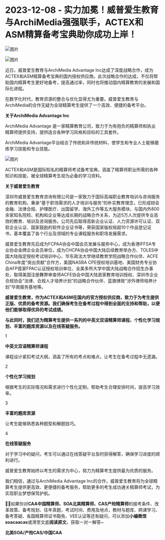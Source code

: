 # 2023-12-08 - 实力加冕！威普爱生教育与ArchiMedia强强联手，ACTEX和ASM精算备考宝典助你成功上岸！

![图片](https://mmbiz.qpic.cn/mmbiz_jpg/mK3FpI9af4kg4PH3You8v1p2s4zAl35ZxNnxg0MdNmVTvH2IJcatox7FnBcNAnYE4JN8ZPBDeK1yLvRwqaptmA/640?wx_fmt=jpeg&wxfrom=5&wx_lazy=1&wx_co=1&tp=webp)

![图片](https://mmbiz.qpic.cn/mmbiz_gif/mK3FpI9af4kg4PH3You8v1p2s4zAl35ZQkpnCFrL4sxibTsCHduia44N0WRpw0ibe62rGfxowYB0ZzQROPDAlhh3Q/640?wx_fmt=gif&wxfrom=5&wx_lazy=1&tp=webp)

近日，威普爱生教育与ArchiMedia Advantage Inc达成了深度战略合作，成为ACTEX和ASM精算备考宝典的国内授权供应商。此次战略合作的达成，不仅将帮助国内精算考生更好地备考，提高通过率，同时也将推动国内精算教育的发展和国际化进程。

在数字化时代，教育资源的整合与优化显得尤为重要。威普爱生教育与ArchiMedia的合作无疑为全球精算考生提供了一个高效、便捷的备考平台。

**关于ArchiMedia Advantage Inc**

ArchiMedia Advantage 是一家精算教育公司，致力于为有抱负的精算师和执业精算师提供支持，提供适合各种学习风格和目标的工具套件。

ArchiMedia Advantage平台结合了传统和非传统材料，使学生和专业人士能够磨练学习技能和专业技能。

![图片](https://mmbiz.qpic.cn/sz_mmbiz_png/mK3FpI9af4mx7xRiavibCDQuVQpEt1ZWOP9568KfvE2LhbOicao7zEgQRgAe0Q0QyTcRzGa7OyQyonmPIdSW3elYg/640?wx_fmt=png&from=appmsg&tp=webp&wxfrom=5&wx_lazy=1)

ACTEX和ASM是国际知名的精算师考试备考宝典，涵盖了精算师职业所需的各种知识和技能，被全球精算考生视为必备的学习资料。

**关于威普爱生教育**

深圳市威普爱生教育咨询有限公司是一家致力于国际高端职业教育培训与咨询服务的教育机构，秉承“基于职场需求的人才培训与服务”的朴实教育理念，已形成财会金融、法律合规、护理医疗、出国留学、海外工作等五大服务模块，与国内外800余家知名院校、机构和企业等达成长期的战略合作关系，为近5万人次提供专业高效的教育、培训及咨询服务。公司先后取得高新企业认证、人力资源许可认证、双软企业认证、国家鼓励的软件企业证书等，荣获国家版权局超10个作品登记证书，基本覆盖了各个行业及领域的专业课程服务和职场发展需求。

威普爱生教育先后成为FCPAA协会中国会员发展与服务中心，成为香港IFFSA专业协会金牌企业会员单位，成为CHCPA协会中国大陆后续教育举办方、TOLES中国大陆指定授权考试培训中心、华东政法大学继续教育学院战略合作伙伴、ACFE China年度“突出贡献”合作方，美国NASBA CPE授权培训基地、美国财务专业协会AFP首家FPAC认证授权培训单位、全美多所大学中国大陆战略合作招生办事处，取得美国注册舞弊审查师ACFE协会中国大陆首家教育培训授权、深圳市企业合规协会“法律、合规人才培养计划”的战略合作伙伴、蓝旗律政“涉外律师培养计划”华南服务基地等。

**威普爱生教育，作为ACTEX和ASM在国内的官方授权供应商，致力于为考生提供正版、优质的备考资源。我们确保考生在备考过程中得到全面的支持和帮助，以便他们能够取得优异的考试成绩。**

**与此同时，我们还为精算考生提供一系列的中英文双语精算师课程、个性化学习规划、丰富的题库资源以及在线答疑服务。**

1

**中英文双语精算师课程**

课程设计紧扣考试大纲，涵盖了所有的考点和难点，让考生在备考过程中无遗漏。

2

**个性化学习规划**

根据考生的实际情况和需求进行个性化定制，帮助考生合理安排时间，提高学习效率。

3

**丰富的题库资源**

让考生能够熟悉各种题型和解题技巧。

4

**在线答疑服务**

对于学习中的疑问，考生可以通过在线答疑平台及时获得解答，确保学习进度的顺利进行。

威普爱生教育始终以考生的需求为中心，努力为精算考生提供最为优质的服务。

我们相信，通过与ArchiMedia Advantage Inc的合作，威普爱生教育将为全球精算考生提供更高效、更便捷的备考服务，帮助更多的考生成功通关精算师考试，为实现职业梦想保驾护航。

**💁‍♀️**如果你对**CAA中国精算师、SOA北美精算师、CAS产险精算师**的报考条件、改革政策、备考规划、往年真题，考试时间、费用及地点，教材与题库、网课学习、备考答疑、各国精算师证书豁免、VEE认证等还有疑问，可以添加**小编微信soacaacas**或滑至文底**阅读原文**，获取一对一解答~

**北美SOA/产险CAS/中国CAA**